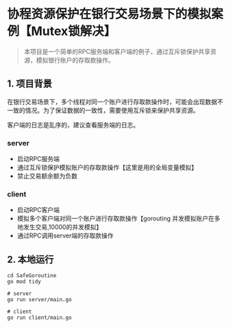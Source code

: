 # 协程资源保护在银行交易场景下的模拟案例【Mutex锁解决】

> 本项目是一个简单的RPC服务端和客户端的例子，通过互斥锁保护共享资源，模拟银行账户的存取款操作。

## 1. 项目背景

在银行交易场景下，多个线程对同一个账户进行存取款操作时，可能会出现数据不一致的情况。为了保证数据的一致性，需要使用互斥锁来保护共享资源。

客户端的日志是乱序的，建议查看服务端的日志。

### server

- 启动RPC服务端
- 通过互斥锁保护模拟账户的存取款操作【这里是用的全局变量模拟】
- 禁止交易额余额为负数

### client

- 启动RPC客户端
- 模拟多个客户端对同一个账户进行存取款操作【gorouting 并发模拟账户在多地发生交易,10000的并发模拟】
- 通过RPC调用server端的存取款操作

## 2. 本地运行

```shell
cd SafeGoroutine
go mod tidy

# server
go run server/main.go

# client
go run client/main.go 
```
